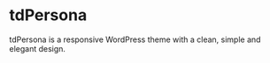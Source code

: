 tdPersona
=========

tdPersona is a responsive WordPress theme with a clean, simple and elegant design.
